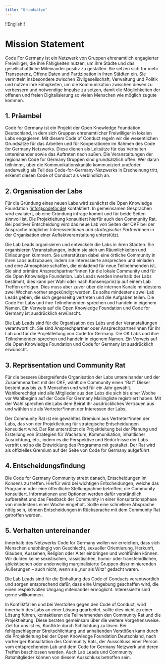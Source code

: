```yaml
---
title: "Grundsätze"
---
```


!!English!!

# Mission Statement

Code For Germany ist ein Netzwerk von Gruppen ehrenamtlich engagierter Freiwilliger, die ihre Fähigkeiten nutzen, um ihre Städte und das gesellschaftliche Miteinander positiv zu gestalten. Sie setzen sich für mehr Transparenz, Offene Daten und Partizipation in ihren Städten ein. Sie vermitteln insbesondere zwischen Zivilgesellschaft, Verwaltung und Politik und nutzen ihre Fähigkeiten, um die Kommunikation zwischen diesen zu verbessern und notwendige Impulse zu setzen, damit die Möglichkeiten der offenen und freien Digitalisierung so vielen Menschen wie möglich zugute kommen.


## 1. Präambel

Code for Germany ist ein Projekt der Open Knowledge Foundation Deutschland, in dem sich Gruppen ehrenamtlicher Freiwilliger in lokalen Labs engagieren. Mit diesem Code of Conduct regeln wir die wesentlichen Grundsätze für das Arbeiten und für Kooperationen im Rahmen des Code for Germany Netzwerks. Diese dienen als Leitsätze für das Verhalten untereinander sowie das Auftreten nach außen. Die Veranstaltungen der regionalen Code for Germany Gruppen sind grundsätzlich offen. Wer daran teilnimmt, über die Kommunikationskanäle kommuniziert und/oder anderweitig als Teil des Code-for-Germany-Netzwerks in Erscheinung tritt, erkennt diesen Code of Conduct als verbindlich an.

## 2. Organisation der Labs

Für die Gründung eines neuen Labs wird zunächst die Open Knowledge Foundation (info@codefor.de) kontaktiert. In gemeinsamen Gesprächen wird evaluiert, ob eine Gründung infrage kommt und für beide Seiten sinnvoll ist. Die Projektleitung konsultiert hierfür auch den Community Rat. Bei positiver Entscheidung wird das neue Lab von Seiten der OKF bei der Ansprache möglicher Interessent*innen und strategischer Partner*innen in der Organisation einer Auftaktveranstaltung unterstützt.

Die Lab Leads organisieren und entwickeln die Labs in ihren Städten. Sie organisieren Veranstaltungen, indem sie sich um Räumlichkeiten und Einladungen kümmern. Sie unterstützen dabei eine örtliche Community in ihren Labs aufzubauen, indem sie Interessierte ansprechen und einladen und eine Atmosphäre schaffen, die einladend für neue Teilnehmenden ist. Sie sind primäre Ansprechpartner*innen für die lokale Community und für die Open Knowledge Foundation. Lab Leads werden innerhalb der Labs bestimmt, dies kann per Wahl oder nach Konsensprinzip auf einem Lab Treffen erfolgen. Dies muss aber zuvor über die internen Kanäle mindestens zwei Wochen vorher angekündigt werden. Es sollte mindestens zwei Lab Leads geben, die sich gegenseitig vertreten und die Aufgaben teilen. Die Code For Labs und ihre Teilnehmenden sprechen und handeln in eigenem Namen. Ein Verweis auf die Open Knowledge Foundation und Code for Germany ist ausdrücklich erwünscht.

Die Lab Leads sind für die Organisation des Labs und der Veranstaltungen verantwortlich. Sie sind Ansprechpartner oder Ansprechpartnerinnen für ihr Lab und für die Projektleitung von Code for Germany. Die OK Labs und ihre Teilnehmenden sprechen und handeln in eigenem Namen. Ein Verweis auf die Open Knowledge Foundation und Code for Germany ist ausdrücklich erwünscht.

## 3. Repräsentation und Community Rat

Für die bessere übergreifende Organisation der Labs untereinander und der Zusammenarbeit mit der OKF, wählt die Community einen “Rat”. Dieser besteht aus bis zu 5 Menschen und wird für ein Jahr gewählt. Wahlberechtigt sind alle Mitglieder aus den Labs die sich bis einer Woche vor Wahlbeginn auf der Code For Germany Mailingliste registriert haben. Mit der Wahl sprechen die Labs dem Beirat ihr ausdrückliches Vertrauen aus und wählen sie als Vertreter*innen der Interessen der Labs.

Der Community Rat ist ein gewähltes Gremium aus Vertreter*innen der Labs, das von der Projektleitung für strategische Entscheidungen konsultiert wird. Der Rat unterstützt die Projektleitung bei der Planung und Erstellung von Strategien für Wachstum, Kommunikation, inhaltlicher Ausrichtung, etc., indem es die Perspektive und Bedürfnisse der Labs vertritt und so die Entwicklung des Programms mit gestaltet. Der Rat wird als offizielles Gremium auf der Seite von Code for Germany aufgeführt.

## 4. Entscheidungsfindung

Die Code for Germany Community strebt danach, Entscheidungen im Konsens zu treffen. Hierfür wird bei wichtigen Entscheidungen, welche das Programm oder eine öffentliche Stellungnahme betreffen, die Community konsultiert. Informationen und Optionen werden dafür verständlich aufbereitet und das Feedback der Community in einer Konsultationsphase von mindestens einer Woche eingeholt. Sollte eine schnellere Absprache nötig sein, können Entscheidungen in Rücksprache mit dem Community Rat getroffen werden.

## 5. Verhalten untereinander

Innerhalb des Netzwerks Code for Germany wollen wir erreichen, dass sich Menschen unabhängig von Geschlecht, sexueller Orientierung, Herkunft, Glauben, Aussehen, Religion oder Alter einbringen und wohlfühlen können. Wir dulden keine sexistischen, rassistischen, homo- oder transfeindlichen, ableistischen oder anderweitig marginalisierte Gruppen diskriminierenden Äußerungen – auch nicht, wenn sie „nur als Witz“ gedacht waren.

Die Lab Leads sind für die Einhaltung des Code of Conducts verantwortlich und sorgen entsprechend dafür, dass eine Umgebung geschaffen wird, die einen respektvollen Umgang miteinander ermöglicht. Interessierte sind gerne willkommen.

In Konfliktfällen und bei Verstößen gegen den Code of Conduct, wird innerhalb des Labs an einer Lösung gearbeitet, sollte dies nicht zu einer Lösung führen, kontaktieren die Teilnehmenden den Community Rat und die Projektleitung. Diese beraten gemeinsam über die weitere Vorgehensweise. Ziel für uns ist es, Konflikte durch Schlichtung zu lösen. Bei fehlgeschlagener Streitschlichtung und anhaltenden Verstößen kann durch die Projektleitung bei der Open Knowledge Foundation Deutschland, nach vorheriger Konsultation des Community Rats, der Ausschluss einer Person vom entsprechenden Lab und dem Code for Germany Netzwerk und deren Treffen beschlossen werden. Auch Lab Leads und Community Ratsmitglieder können von diesem Ausschluss betroffen sein.

